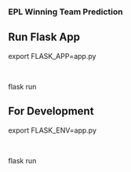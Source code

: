 ### EPL Winning Team Prediction

## Run Flask App

export FLASK_APP=app.py

<br>

flask run

## For Development

export FLASK_ENV=app.py

<br>

flask run
